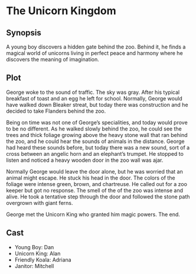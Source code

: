 # The Unicorn Kingdom

## Synopsis

A young boy discovers a hidden gate behind the zoo.
Behind it, he finds a magical world of unicorns living in perfect peace and harmony where he discovers the meaning of imagination.

## Plot

George woke to the sound of traffic. The sky was gray.
After his typical breakfast of toast and an egg he left for school.
Normally, George would have walked down Bleaker streat, but today there was construction and he decided to take Flanders behind the zoo.

Being on time was not one of George’s specialities, and today would prove to be no different.
As he walked slowly behind the zoo, he could see the trees and thick foliage growing above the heavy stone wall that ran behind the zoo, and he could hear the sounds of animals in the distance.
George had heard these sounds before, but today there was a new sound, sort of a cross between an angelic horn and an elephant’s trumpet.
He stopped to listen and noticed a heavy wooden door in the zoo wall was ajar.

Normally George would leave the door alone, but he was worried that an animal might escape.
He stuck his head in the door. The colors of the foliage were intense green, brown, and chartreuse. He called out for a zoo keeper but got no response.
The smell of the of the zoo was intense and alive.
He took a tentative step through the door and followed the stone path overgrown with giant ferns.

George met the Unicorn King who granted him magic powers.
The end.

## Cast

* Young Boy: Dan
* Unicorn King: Alan
* Friendly Koala: Adriana
* Janitor: Mitchell

